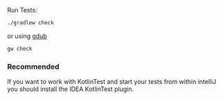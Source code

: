 Run Tests:

```bash
./gradlew check
```

or using [gdub](https://github.com/dougborg/gdub)
```bash
gw check
```

### Recommended

If you want to work with KotlinTest and start your tests from within intelliJ you should install the IDEA KotlinTest plugin.